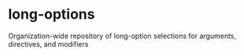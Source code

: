 # long-options
Organization-wide repository of long-option selections for arguments, directives, and modifiers
